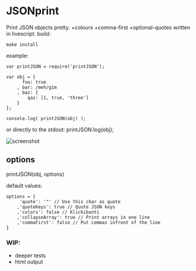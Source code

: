 
JSONprint
=========

Print JSON objects pretty. +colours +comma-first +optional-quotes
written in livescript. build:

    make install



example:

    var printJSON = require('printJSON');

    var obj = {
          foo: true
        , bar: /meh/gim
        , baz: {
            qaz: [1, true, 'three']
        }
    };

    console.log( printJSON(obj) );

or directly to the stdout:
    printJSON.log(obj);


![screenshot](http://igl.s3-eu-west-1.amazonaws.com/images/printJSON_sample.png)


## options

printJSON(obj, options)

default values:

    options = {
         'quote': '"' // Use this char as quote
        ,'quoteKeys': true // Quote JSON keys
        ,'colors': false // Klickibunti
        ,'collapseArray': true // Print arrays in one line
        ,'commaFirst': false // Put commas infront of the line
    }

### WIP:
* deeper tests
* html output
